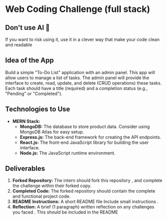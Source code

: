 # Web Coding Challenge (full stack)

## Don't use AI 🚨
If you want to risk using it, use it in a clever way that make your code clean and readable 

## Idea of the App 
Build a simple "To-Do List" application with an admin panel.  This app will allow users to manage a list of tasks. 
The admin panel will provide the interface to create, read, update, and delete (CRUD operations) these tasks.  
Each task should have a title (required) and a completion status (e.g., "Pending" or "Completed").

## Technologies to Use

*   **MERN Stack:**
    *   **MongoDB:** The database to store product data.  Consider using MongoDB Atlas for easy setup.
    *   **Express.js:** The back-end framework for creating the API endpoints.
    *   **React.js:** The front-end JavaScript library for building the user interface.
    *   **Node.js:** The JavaScript runtime environment.

## Deliverables

1.  **Forked Repository:** The intern should fork this repository , and complete the challenge within their forked copy.
2.  **Completed Code:**  The forked repository should contain the complete and functional project code.
3.  **README Instructions:** A short README file Include small instructions .
4.  **Reflection:** A brief (1 paragraph) written reflection on any challenges you faced . This should be included in the README
